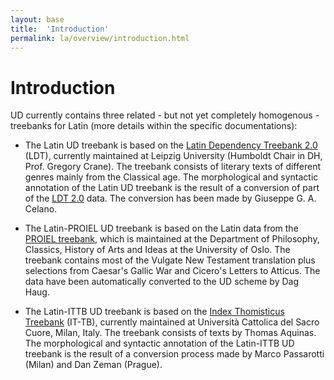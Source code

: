 ```yaml
---
layout: base
title:  'Introduction'
permalink: la/overview/introduction.html
---
```


# Introduction

UD currently contains three related - but not yet completely homogenous - treebanks for Latin (more details within the specific documentations): 

* The Latin UD treebank is based on the
[Latin Dependency Treebank 2.0](https://github.com/PerseusDL/treebank_data) (LDT),
currently maintained at Leipzig University (Humboldt Chair in DH, Prof. Gregory Crane).
The treebank consists of literary texts of different genres mainly from the Classical age. The morphological and syntactic annotation of the Latin UD treebank is the result of a conversion of part of the [LDT 2.0](https://github.com/PerseusDL/treebank_data/tree/master/v2.0/Latin) data. The conversion has been made by Giuseppe G. A. Celano.

* The Latin-PROIEL UD treebank is based on the Latin data from the [PROIEL treebank](http://proiel.github.io/), which is maintained at the Department of Philosophy, Classics, History of Arts and Ideas at the University of Oslo. The treebank contains most of the Vulgate New Testament translation plus selections from Caesar's Gallic War and Cicero's Letters to Atticus. The data have been automatically converted to the UD scheme by Dag Haug. 

* The Latin-ITTB UD treebank is based on the [Index Thomisticus Treebank](http://itreebank.marginalia.it/) (IT-TB), currently maintained at Università Cattolica del Sacro Cuore, Milan, Italy. The treebank consists of texts by Thomas Aquinas. The morphological and syntactic annotation of the Latin-ITTB UD treebank is the result of a conversion process made by Marco Passarotti (Milan) and Dan Zeman (Prague).


